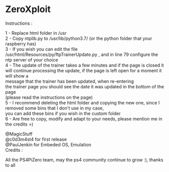 # ZeroXploit
Instructions :

1 - Replace html folder in /usr <br>
2 - Copy ntplib.py to /usr/lib/python3.7/ (or the python folder that your raspberry has) <br>
3 - If you wish you can edit the file /usr/html/Resources/py/ftpTrainerUpdate.py , and in line 79 configure the ntp server of your choice <br>
4 - The update of the trainer takes a few minutes and if the page is closed it will continue processing the update, if the page is left open for a moment it will show a<br> message that the trainer has been updated, when re-entering <br>
    the trainer page you should see the date it was updated in the bottom of the page <br>(please read the instructions on the page)<br>
5 - I recommend deleting the html folder and copying the new one, since I removed some bins that I don't use in my case,<br> you can add these bins if you wish in the custom folder<br>
6 - Are free to copy, modify and adapt to your needs, please mention me in the credits =)<br>


@MagicStuff<br>
@c0d3m4st4 for first release<br>
@PaulJenkin for Embeded OS, Emulation<br>
Credits : <br>

All the PS4PiZero team, may the ps4 community continue to grow :), thanks to all

